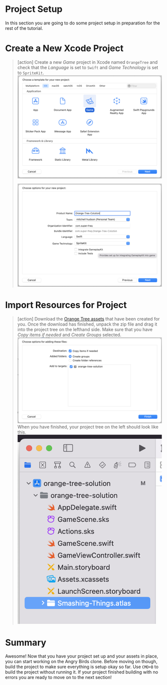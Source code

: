 # Project Setup

In this section you are going to do some project setup in preparation for the rest of the tutorial.

# Create a New Xcode Project

> [action]
> Create a new *Game* project in Xcode named `OrangeTree` and check that the *Language* is set
> to `Swift` and *Game Technology* is set to `SpriteKit`.
> ![Xcode new project](./assets/new_project_1.png)
>
> ![Xcode new project](./assets/new_project_2.png)

# Import Resources for Project

> [action]
> Download the [Orange Tree assets](../assets.atlas.zip)
> that have been created for you.
> Once the download has finished, unpack the zip file and drag it into the project tree on the
> lefthand side. Make sure that you have *Copy items if needed* and *Create Groups* selected.
> ![Adding assets](./assets/add_assets.png)
> When you have finished, your project tree on the left should look like this.
> ![Project tree](./assets/project_tree.png)

# Summary

Awesome! Now that you have your project set up and your assets in place, you can start 
working on the Angry Birds clone. Before moving on though, build the project to make sure
everything is setup okay so far. Use `CMD+B` to build the project without running it. 
If your project finished building with no errors you are ready to move on to the next section!
